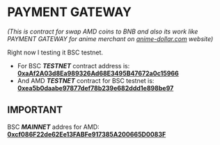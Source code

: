 PAYMENT GATEWAY
===========
*(This is contract for swap AMD coins to BNB and also its work like PAYMENT GATEWAY for anime merchant on [anime-dollar.com](https://anime-dollar.com) website)*

Right now I testing it BSC testnet. 
- For BSC ***TESTNET*** contract address is: [**0xaAf2A03d8Ea989326Ad68E3495B47672a0c15966**](https://testnet.bscscan.com/address/0xaaf2a03d8ea989326ad68e3495b47672a0c15966) 
- And AMD ***TESTNET*** contract for BSC testnet is: [**0xea5b0daabe97877def78b239e682ddd1e898be97**](https://testnet.bscscan.com/token/0xea5b0daabe97877def78b239e682ddd1e898be97)

IMPORTANT
-----------
BSC ***MAINNET*** addres for AMD: [**0xcf086F22de62Ee13FABFe917385A200665D0083F**](https://bscscan.com/token/0xcf086F22de62Ee13FABFe917385A200665D0083F)
